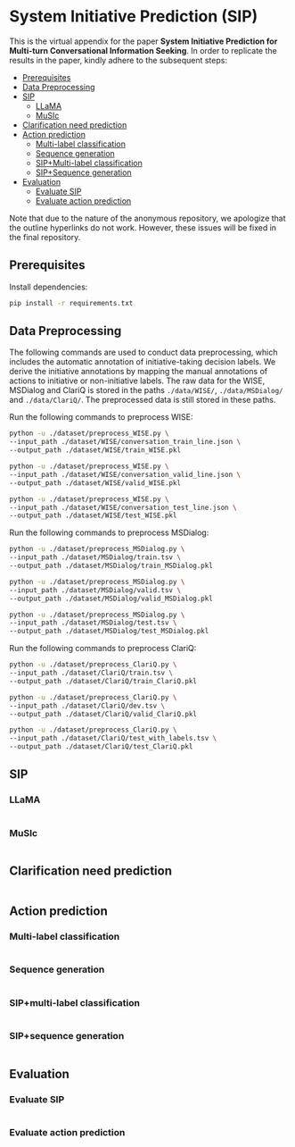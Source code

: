 # System Initiative Prediction (SIP)

This is the virtual appendix for the paper **System Initiative Prediction for Multi-turn Conversational Information Seeking**.
In order to replicate the results in the paper, kindly adhere to the subsequent steps:
- [Prerequisites](#Prerequisites)
- [Data Preprocessing](#Data-Preprocessing)
- [SIP](#SIP)
  - [LLaMA](#LLaMA) 
  - [MuSIc](#MuSIc) 
- [Clarification need prediction](#Clarification-need-prediction) 
- [Action prediction](#Action-prediction) 
  - [Multi-label classification](#Multi-label-classification) 
  - [Sequence generation](#Sequence-generation)
  - [SIP+Multi-label classification](#Multi-label-classification) 
  - [SIP+Sequence generation](#Sequence-generation)
- [Evaluation](#Evaluation) 
  - [Evaluate SIP](#Evaluate-SIP) 
  - [Evaluate action prediction](#Evaluate-Action-prediction)

Note that due to the nature of the anonymous repository, we apologize that the outline hyperlinks do not work. 
However, these issues will be fixed in the final repository.

## Prerequisites
Install dependencies:  
```bash
pip install -r requirements.txt
```

## Data Preprocessing
The following commands are used to conduct data preprocessing, which includes the automatic annotation of initiative-taking decision labels. 
We derive the initiative annotations by mapping the manual annotations of actions to initiative or non-initiative labels.
The raw data for the WISE, MSDialog and ClariQ is stored in the paths `./data/WISE/`, `./data/MSDialog/` and `./data/ClariQ/`.
The preprocessed data is still stored in these paths.

Run the following commands to preprocess WISE:
```bash
python -u ./dataset/preprocess_WISE.py \
--input_path ./dataset/WISE/conversation_train_line.json \
--output_path ./dataset/WISE/train_WISE.pkl

python -u ./dataset/preprocess_WISE.py \
--input_path ./dataset/WISE/conversation_valid_line.json \
--output_path ./dataset/WISE/valid_WISE.pkl

python -u ./dataset/preprocess_WISE.py \
--input_path ./dataset/WISE/conversation_test_line.json \
--output_path ./dataset/WISE/test_WISE.pkl
```
Run the following commands to preprocess MSDialog:
```bash
python -u ./dataset/preprocess_MSDialog.py \
--input_path ./dataset/MSDialog/train.tsv \
--output_path ./dataset/MSDialog/train_MSDialog.pkl

python -u ./dataset/preprocess_MSDialog.py \
--input_path ./dataset/MSDialog/valid.tsv \
--output_path ./dataset/MSDialog/valid_MSDialog.pkl

python -u ./dataset/preprocess_MSDialog.py \
--input_path ./dataset/MSDialog/test.tsv \
--output_path ./dataset/MSDialog/test_MSDialog.pkl
```
Run the following commands to preprocess ClariQ:
```bash
python -u ./dataset/preprocess_ClariQ.py \
--input_path ./dataset/ClariQ/train.tsv \
--output_path ./dataset/ClariQ/train_ClariQ.pkl

python -u ./dataset/preprocess_ClariQ.py \
--input_path ./dataset/ClariQ/dev.tsv \
--output_path ./dataset/ClariQ/valid_ClariQ.pkl

python -u ./dataset/preprocess_ClariQ.py \
--input_path ./dataset/ClariQ/test_with_labels.tsv \
--output_path ./dataset/ClariQ/test_ClariQ.pkl
```

## SIP

### LLaMA
```bash
```

### MuSIc
```bash
```

## Clarification need prediction
```bash
```

## Action prediction
### Multi-label classification
```bash
```

### Sequence generation
```bash
```

### SIP+multi-label classification
```bash
```

### SIP+sequence generation
```bash
```


## Evaluation

### Evaluate SIP
```bash
```

### Evaluate action prediction
```bash
```